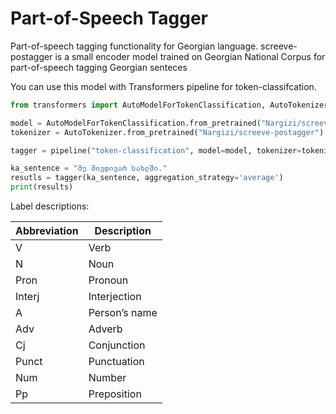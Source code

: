 # Part-of-Speech Tagger
Part-of-speech tagging functionality for Georgian language. screeve-postagger is a small encoder model trained on Georgian National Corpus for part-of-speech tagging Georgian senteces

You can use this model with Transformers pipeline for token-classifcation.


```python
from transformers import AutoModelForTokenClassification, AutoTokenizer, pipeline

model = AutoModelForTokenClassification.from_pretrained("Nargizi/screeve-postagger")
tokenizer = AutoTokenizer.from_pretrained("Nargizi/screeve-postagger")

tagger = pipeline("token-classification", model=model, tokenizer=tokenizer)

ka_sentence = "მე მივდივარ სახლში."
resutls = tagger(ka_sentence, aggregation_strategy='average')
print(results)
```

Label descriptions:

Abbreviation|Description
-|-
V| Verb
N | Noun
Pron | Pronoun
Interj | Interjection
A |Person’s name
Adv | Adverb
Cj | Conjunction
Punct | Punctuation
Num | Number
Pp |Preposition
